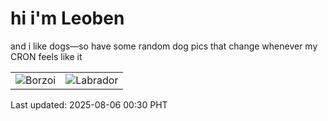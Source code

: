 # hi i'm Leoben

and i like dogs—so have some random dog pics that change whenever my CRON feels like it

|  |  |
|--------|----------|
| ![Borzoi](https://random-dog-vercel.vercel.app/api/random-borzoi?v=1754411457) | ![Labrador](https://random-dog-vercel.vercel.app/api/random-labrador?v=1754411457) |

Last updated: 2025-08-06 00:30 PHT
